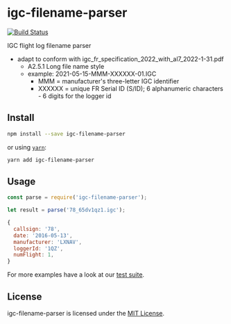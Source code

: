 igc-filename-parser
==============================================================================

[![Build Status](https://travis-ci.org/Turbo87/igc-filename-parser.svg?branch=master)](https://travis-ci.org/Turbo87/igc-filename-parser)

IGC flight log filename parser
- adapt to conform with igc_fr_specification_2022_with_al7_2022-1-31.pdf 
  - A2.5.1 Long file name style
  - example: 2021-05-15-MMM-XXXXXX-01.IGC
      - MMM = manufacturer's three-letter IGC identifier
      - XXXXXX = unique FR Serial ID (S/ID); 6 alphanumeric characters - 6 digits for the logger id

Install
------------------------------------------------------------------------------

```bash
npm install --save igc-filename-parser
```

or using [`yarn`](https://yarnpkg.com/):

```bash
yarn add igc-filename-parser
```


Usage
------------------------------------------------------------------------------

```js
const parse = require('igc-filename-parser');

let result = parse('78_65dv1qz1.igc');
```

```js
{
  callsign: '78',
  date: '2016-05-13', 
  manufacturer: 'LXNAV', 
  loggerId: '1QZ', 
  numFlight: 1, 
}
```

For more examples have a look at our [test suite](test.js).

License
------------------------------------------------------------------------------

igc-filename-parser is licensed under the [MIT License](LICENSE).
